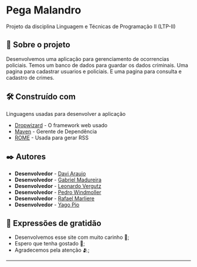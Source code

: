 # Pega Malandro

Projeto da disciplina Linguagem e Técnicas de Programação II (LTP-II)

## 🚀 Sobre o projeto

Desenvolvemos uma aplicação para gerenciamento de ocorrencias policiais. Temos um banco de dados para guardar os dados criminais. Uma pagina para cadastrar usuarios e policiais. E uma pagina para consulta e cadastro de crimes.


## 🛠️ Construído com

Linguagens usadas para desenvolver a aplicação

* [Dropwizard](http://www.dropwizard.io/1.0.2/docs/) - O framework web usado
* [Maven](https://maven.apache.org/) - Gerente de Dependência
* [ROME](https://rometools.github.io/rome/) - Usada para gerar RSS


## ✒️ Autores

* **Desenvolvedor** -  [Davi Araujo](https://github.com/DaviAraujoVaz)
* **Desenvolvedor** -  [Gabriel Madureira](https://github.com/GabrielMJS)
* **Desenvolvedor** -  [Leonardo Vergutz](https://github.com/LeonardoVergutz)
* **Desenvolvedor** -  [Pedro Windmoller](https://github.com/pedrowind)
* **Desenvolvedor** -  [Rafael Marliere](https://github.com/rafields13)
* **Desenvolvedor** -  [Yago Pio](https://github.com/YagoQPio)


## 🎁 Expressões de gratidão

* Desenvolvemos esse site com muito carinho 📢;
* Espero que tenha gostado 🍺;
* Agradecemos pela atenção 🫂;


---
